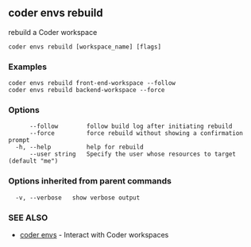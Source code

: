## coder envs rebuild

rebuild a Coder workspace

```
coder envs rebuild [workspace_name] [flags]
```

### Examples

```
coder envs rebuild front-end-workspace --follow
coder envs rebuild backend-workspace --force
```

### Options

```
      --follow        follow build log after initiating rebuild
      --force         force rebuild without showing a confirmation prompt
  -h, --help          help for rebuild
      --user string   Specify the user whose resources to target (default "me")
```

### Options inherited from parent commands

```
  -v, --verbose   show verbose output
```

### SEE ALSO

* [coder envs](coder_envs.md)	 - Interact with Coder workspaces

